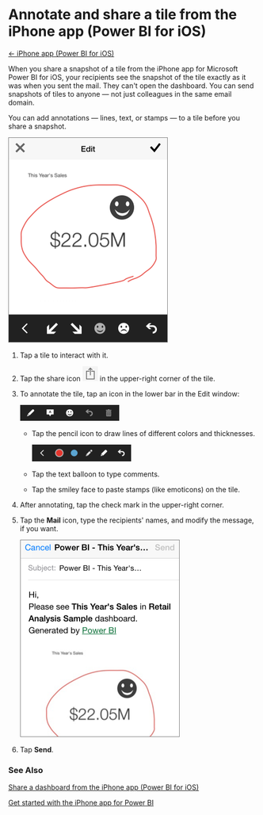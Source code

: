<properties 
   pageTitle="Annotate and share a tile from the iPhone app (Power BI for iOS)"
   description="Annotate and share a tile from the iPhone app (Power BI for iOS)"
   services="powerbi" 
   documentationCenter="" 
   authors="pcw3187" 
   manager="mblythe" 
   editor=""
   tags=""/>
 
<tags
   ms.service="powerbi"
   ms.devlang="NA"
   ms.topic="article"
   ms.tgt_pltfrm="NA"
   ms.workload="powerbi"
   ms.date="10/14/2015"
   ms.author="v-pawrig"/>
# Annotate and share a tile from the iPhone app (Power BI for iOS)

[← iPhone app (Power BI for iOS)](https://support.powerbi.com/knowledgebase/topics/78002-iphone-app-power-bi-for-ios)

When you share a snapshot of a tile from the iPhone app for Microsoft Power BI for iOS, your recipients see the snapshot of the tile exactly as it was when you sent the mail. They can't open the dashboard. You can send snapshots of tiles to anyone — not just colleagues in the same email domain.

You can add annotations — lines, text, or stamps — to a tile before you share a snapshot.

![](media/powerbi-mobile-annotate-and-share-a-tile-from-the-iphone-app/PBI_iPhoneAnnotEdit.png)

1.  Tap a tile to interact with it.

2.  Tap the share icon ![](media/powerbi-mobile-annotate-and-share-a-tile-from-the-iphone-app/PBI_iPhoneShareTileIconNoBorder.png) in the upper-right corner of the tile.

3.  To annotate the tile, tap an icon in the lower bar in the Edit window:

    ![](media/powerbi-mobile-annotate-and-share-a-tile-from-the-iphone-app/PBI_iPhoneAnnotEditBar.png)

    -   Tap the pencil icon to draw lines of different colors and thicknesses.

        ![](media/powerbi-mobile-annotate-and-share-a-tile-from-the-iphone-app/PBI_iPh_iPad_Annotate.png)

    -   Tap the text balloon to type comments.

    -   Tap the smiley face to paste stamps (like emoticons) on the tile.

4.  After annotating, tap the check mark in the upper-right corner.

5.  Tap the **Mail** icon, type the recipients' names, and modify the message, if you want.

    ![](media/powerbi-mobile-annotate-and-share-a-tile-from-the-iphone-app/PBI_iPhoneAnnotMail.png)

6.  Tap **Send**.

### See Also

[Share a dashboard from the iPhone app (Power BI for iOS](http://)[)](http://)

[Get started with the iPhone app for Power BI](https://support.office.com/en-us/article/Get-started-with-the-iPhone-app-for-Power-BI-preview-f4001b4f-6b9a-4363-b97e-cb1ac5dfd3f6 "Get started with the iPhone app for Power BI preview")

